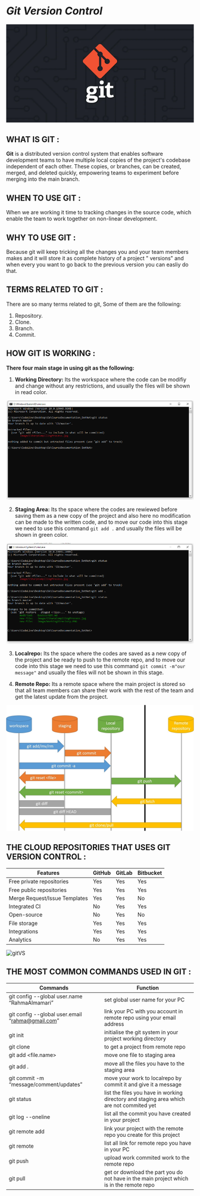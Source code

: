 # _**Git Version Control**_

![gitLog](../image/gitLog.webp)

## **WHAT IS GIT :**
**Git** is a distributed version control system that enables software development teams to have multiple local copies of the project's codebase independent of each other. These copies, or branches, can be created, merged, and deleted quickly, empowering teams to experiment before merging into the main branch.

## **WHEN TO USE GIT :**
When we are working it time to tracking changes in the source code, which enable the team to work together on non-linear development.

## **WHY TO USE GIT :**
Because git will keep tricking all the changes you and your team members makes and it will store it as complete history of a project " versions" and when every you want to go back to the previous version you can easliy do that. 

## **TERMS RELATED TO GIT :**
There are so many terms related to git, Some of them are the following:
1. Repository.
2. Clone.
3. Branch.
4. Commit.

## **HOW GIT IS WORKING :**
**There four main stage in using git as the following:**
1. **Working Directory:** Its the workspace where the code can be modifiy and change without any restrictions, and usually the files will be shown in read color.

![Working Directory](../image/WorkingDirectory.PNG)


2. **Staging Area:** Its the space where the codes are rewiewed before saving them as a new copy of the project and also here no modification can be made to the written code, and to move our code into this stage we need to use this command  `git add .`  and usually the files will be shown in green color.

![Staging Area](../image/StagingArea.PNG)


3. **Localrepo:** Its the space where the codes are saved as a new copy of the project and be ready to push to the remote repo, and to move our code into this stage we need to use this command  `git commit -m"our message"`  and usually the files will not be shown in this stage.

4. **Remote Repo:** Its a remote space where the main project is stored so that all team members can share their work with the rest of the team and get the latest update from the project.

![git3](../image/git3.jpg)

## **THE CLOUD REPOSITORIES THAT USES GIT VERSION CONTROL :**

| Features                      | GitHub | GitLab | Bitbucket |
|-------------------------------|--------|--------|-----------|
| Free private repositories     | Yes    | Yes    | Yes       |
| Free public repositories      | Yes    | Yes    | Yes       |
| Merge Request/Issue Templates | Yes    | Yes    | No        |
| Integrated CI                 | No     | Yes    | Yes       |
| Open-source                   | No     | Yes    | No        |
| File storage                  | Yes    | Yes    | Yes       |
| Integrations                  | Yes    | Yes    | Yes       |
| Analytics                     | No     | Yes    | Yes       |


![gitVS](../image/gitVS.png)

## **THE MOST COMMON COMMANDS USED IN GIT :**

| Commands                                            | Function |
|-----------------------------------------------------|--------|
| git config --global user.name “RahmaAlmamari”       | set global user name for your PC                                                         | 
| git config --global user.email “rahma@gmail.com”    | link your PC with you account in remote repo using your email address                    |
| git init                                            | initialise the git system in your project working directory                              |
| git clone <url>                                     | to get a project from remote repo                                                        |
| git add <file.name>                                 | move one file to staging area                                                            |
| git add .                                           | move all the files you have to the staging area                                          | 
| git commit -m “message/comment/updates”             | move your work to localrepo by commit it and give it a message                           |
| git status                                          | list the files you have in working directory and staging area which are not commited yet |
| git log --oneline                                   | list all the commit you have created in your project                                     |
| git remote add <linkName> <url>                     | link your project with the remote repo you create for this project                       |  
| git remote                                          | list all link for remote repo you have in your PC                                        |
| git push <alias>                                    | upload work commited work to the remote repo                                             |
| git pull                                            | get or download the part you do not have in the main project which is in the remote repo |

